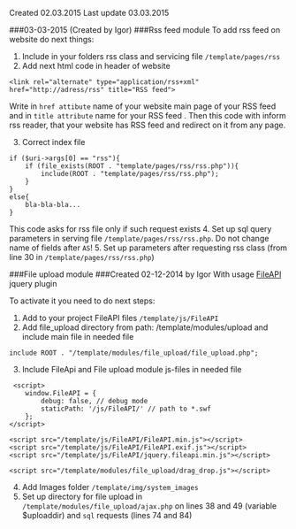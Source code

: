  Created 02.03.2015
 Last update 03.03.2015


###03-03-2015 (Created  by Igor)
###Rss feed module
To add rss feed on website do next things:
 1. Include in your folders rss class and servicing file `/template/pages/rss`
 2. Add next html code in header of website
```
<link rel="alternate" type="application/rss+xml" href="http://adress/rss" title="RSS feed">
```
Write in `href attibute` name of your website main page of your RSS feed and in `title attribute` name for
your RSS feed . Then this code with inform rss reader, that your website has RSS feed and redirect on it from 
any page.
 
 3. Correct index file
```
if ($uri->args[0] == "rss"){
    if (file_exists(ROOT . "template/pages/rss/rss.php")){
        include(ROOT . "template/pages/rss/rss.php");
    }
}
else{
    bla-bla-bla...
}
```
This code asks for rss file only if such request exists
 4. Set up sql query parameters in serving file `/template/pages/rss/rss.php`. Do not change name of fields
after `AS`! 
 5. Set up parameters after requesting rss class (from line 30 in `/template/pages/rss/rss.php`)


###File upload module
###Created 02-12-2014 by Igor
With usage [FileAPI](https://github.com/RubaXa/jquery.fileapi) jquery plugin

To activate it you need to do next steps:
 1. Add to your project FileAPI files `/template/js/FileAPI`
 2. Add file_upload directory from path: /template/modules/upload and include main file in needed file
```
include ROOT . "/template/modules/file_upload/file_upload.php";
```
 3. Include FileApi and File upload module js-files in needed file
```
 <script>
    window.FileAPI = {
        debug: false, // debug mode
        staticPath: '/js/FileAPI/' // path to *.swf
    };
</script>

<script src="/template/js/FileAPI/FileAPI.min.js"></script>
<script src="/template/js/FileAPI/FileAPI.exif.js"></script>
<script src="/template/js/FileAPI/jquery.fileapi.min.js"></script>

<script src="/template/modules/file_upload/drag_drop.js"></script>
```
 4. Add Images folder `/template/img/system_images`
 5. Set up directory for file upload in `/template/modules/file_upload/ajax.php` on lines 38 and 49 (variable
$uploaddir) and `sql` requests (lines 74 and 84)
